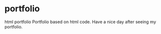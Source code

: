 # portfolio
html portfolio
Portfolio based on html code. Have a nice day after seeing my portfolio.
